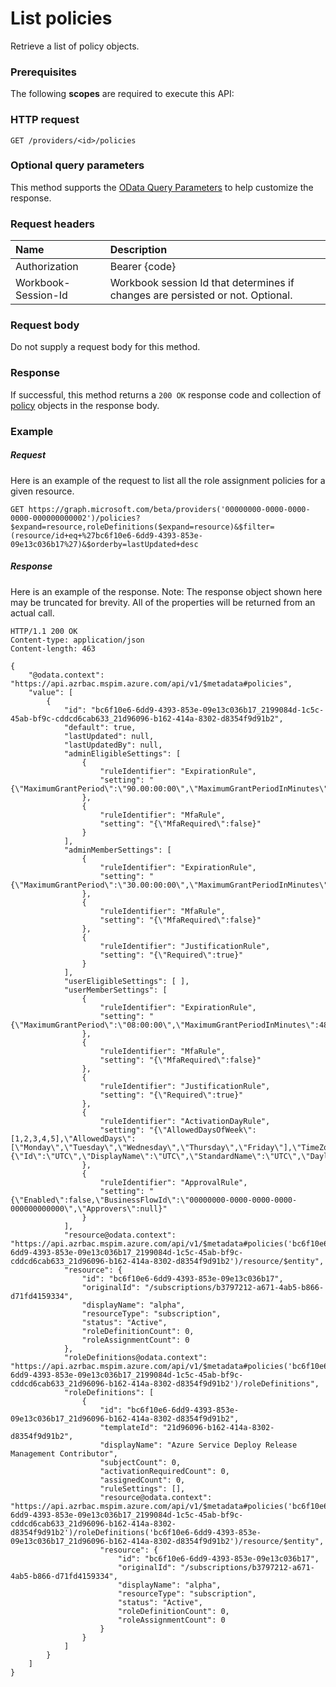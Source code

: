 # List policies

Retrieve a list of policy objects.
### Prerequisites
The following **scopes** are required to execute this API: 
### HTTP request
<!-- { "blockType": "ignored" } -->
```http
GET /providers/<id>/policies
```
### Optional query parameters
This method supports the [OData Query Parameters](http://graph.microsoft.io/docs/overview/query_parameters) to help customize the response.

### Request headers
| Name      |Description|
|:----------|:----------|
| Authorization  | Bearer {code}|
| Workbook-Session-Id  | Workbook session Id that determines if changes are persisted or not. Optional.|

### Request body
Do not supply a request body for this method.
### Response
If successful, this method returns a `200 OK` response code and collection of [policy](../resources/policy.md) objects in the response body.
### Example
##### Request
Here is an example of the request to list all the role assignment policies for a given resource.
<!-- {
  "blockType": "request",
  "name": "get_policies"
}-->
```http
GET https://graph.microsoft.com/beta/providers('00000000-0000-0000-0000-000000000002')/policies?$expand=resource,roleDefinitions($expand=resource)&$filter=(resource/id+eq+%27bc6f10e6-6dd9-4393-853e-09e13c036b17%27)&$orderby=lastUpdated+desc
```
##### Response
Here is an example of the response. Note: The response object shown here may be truncated for brevity. All of the properties will be returned from an actual call.
<!-- {
  "blockType": "response",
  "truncated": true,
  "@odata.type": "microsoft.graph.policy",
  "isCollection": true
} -->
```http
HTTP/1.1 200 OK
Content-type: application/json
Content-length: 463

{
    "@odata.context": "https://api.azrbac.mspim.azure.com/api/v1/$metadata#policies",
    "value": [
        {
            "id": "bc6f10e6-6dd9-4393-853e-09e13c036b17_2199084d-1c5c-45ab-bf9c-cddcd6cab633_21d96096-b162-414a-8302-d8354f9d91b2",
            "default": true,
            "lastUpdated": null,
            "lastUpdatedBy": null,
            "adminEligibleSettings": [
                {
                    "ruleIdentifier": "ExpirationRule",
                    "setting": "{\"MaximumGrantPeriod\":\"90.00:00:00\",\"MaximumGrantPeriodInMinutes\":129600,\"PermanentAssignment\":false}"
                },
                {
                    "ruleIdentifier": "MfaRule",
                    "setting": "{\"MfaRequired\":false}"
                }
            ],
            "adminMemberSettings": [
                {
                    "ruleIdentifier": "ExpirationRule",
                    "setting": "{\"MaximumGrantPeriod\":\"30.00:00:00\",\"MaximumGrantPeriodInMinutes\":43200,\"PermanentAssignment\":false}"
                },
                {
                    "ruleIdentifier": "MfaRule",
                    "setting": "{\"MfaRequired\":false}"
                },
                {
                    "ruleIdentifier": "JustificationRule",
                    "setting": "{\"Required\":true}"
                }
            ],
            "userEligibleSettings": [ ],
            "userMemberSettings": [
                {
                    "ruleIdentifier": "ExpirationRule",
                    "setting": "{\"MaximumGrantPeriod\":\"08:00:00\",\"MaximumGrantPeriodInMinutes\":480,\"PermanentAssignment\":false}"
                },
                {
                    "ruleIdentifier": "MfaRule",
                    "setting": "{\"MfaRequired\":false}"
                },
                {
                    "ruleIdentifier": "JustificationRule",
                    "setting": "{\"Required\":true}"
                },
                {
                    "ruleIdentifier": "ActivationDayRule",
                    "setting": "{\"AllowedDaysOfWeek\":[1,2,3,4,5],\"AllowedDays\":[\"Monday\",\"Tuesday\",\"Wednesday\",\"Thursday\",\"Friday\"],\"TimeZoneInfo\":{\"Id\":\"UTC\",\"DisplayName\":\"UTC\",\"StandardName\":\"UTC\",\"DaylightName\":\"UTC\",\"BaseUtcOffset\":\"00:00:00\",\"AdjustmentRules\":null,\"SupportsDaylightSavingTime\":false},\"TimeZoneId\":\"UTC\",\"CustomSetting\":false}"
                },
                {
                    "ruleIdentifier": "ApprovalRule",
                    "setting": "{\"Enabled\":false,\"BusinessFlowId\":\"00000000-0000-0000-0000-000000000000\",\"Approvers\":null}"
                }
            ],
            "resource@odata.context": "https://api.azrbac.mspim.azure.com/api/v1/$metadata#policies('bc6f10e6-6dd9-4393-853e-09e13c036b17_2199084d-1c5c-45ab-bf9c-cddcd6cab633_21d96096-b162-414a-8302-d8354f9d91b2')/resource/$entity",
            "resource": {
                "id": "bc6f10e6-6dd9-4393-853e-09e13c036b17",
                "originalId": "/subscriptions/b3797212-a671-4ab5-b866-d71fd4159334",
                "displayName": "alpha",
                "resourceType": "subscription",
                "status": "Active",
                "roleDefinitionCount": 0,
                "roleAssignmentCount": 0
            },
            "roleDefinitions@odata.context": "https://api.azrbac.mspim.azure.com/api/v1/$metadata#policies('bc6f10e6-6dd9-4393-853e-09e13c036b17_2199084d-1c5c-45ab-bf9c-cddcd6cab633_21d96096-b162-414a-8302-d8354f9d91b2')/roleDefinitions",
            "roleDefinitions": [
                {
                    "id": "bc6f10e6-6dd9-4393-853e-09e13c036b17_21d96096-b162-414a-8302-d8354f9d91b2",
                    "templateId": "21d96096-b162-414a-8302-d8354f9d91b2",
                    "displayName": "Azure Service Deploy Release Management Contributor",
                    "subjectCount": 0,
                    "activationRequiredCount": 0,
                    "assignedCount": 0,
                    "ruleSettings": [],
                    "resource@odata.context": "https://api.azrbac.mspim.azure.com/api/v1/$metadata#policies('bc6f10e6-6dd9-4393-853e-09e13c036b17_2199084d-1c5c-45ab-bf9c-cddcd6cab633_21d96096-b162-414a-8302-d8354f9d91b2')/roleDefinitions('bc6f10e6-6dd9-4393-853e-09e13c036b17_21d96096-b162-414a-8302-d8354f9d91b2')/resource/$entity",
                    "resource": {
                        "id": "bc6f10e6-6dd9-4393-853e-09e13c036b17",
                        "originalId": "/subscriptions/b3797212-a671-4ab5-b866-d71fd4159334",
                        "displayName": "alpha",
                        "resourceType": "subscription",
                        "status": "Active",
                        "roleDefinitionCount": 0,
                        "roleAssignmentCount": 0
                    }
                }
            ]
        }
    ]
}
```

<!-- uuid: 8fcb5dbc-d5aa-4681-8e31-b001d5168d79
2015-10-25 14:57:30 UTC -->
<!-- {
  "type": "#page.annotation",
  "description": "List policies",
  "keywords": "",
  "section": "documentation",
  "tocPath": ""
}-->